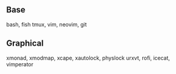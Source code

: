 ## Base
bash, fish tmux, vim, neovim, git

## Graphical
xmonad, xmodmap, xcape, xautolock, physlock
urxvt, rofi, icecat, vimperator

